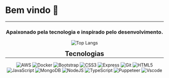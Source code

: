 # Bem vindo 👋
<hr style="margin:0">

<div align="center" style="margin:0">

### Apaixonado pela tecnologia e inspirado pelo desenvolvimento.
</div>

<div align="center">

![Top Langs](https://github-readme-stats-git-masterrstaa-rickstaa.vercel.app/api/top-langs/?username=gfeelixsantos&bg_color=000&border_color=30A3DC&title_color=E94D5F&text_color=FFF)

<h2 style="margin:0; font-weight:bolder">Tecnologias</h2>
<hr style="margin: 0">

<div style="display:inline-block; justify-content:center">

![AWS](https://img.shields.io/badge/AWS-000.svg?style=for-the-badge&logo=amazon-aws&logoColor=white)
![Docker](https://img.shields.io/badge/Docker-007ACC?style=for-the-badge&logo=visual-studio-code&logoColor=white)
![Bootstrap](https://img.shields.io/badge/-boostrap-0D1117?style=for-the-badge&logo=bootstrap&labelColor=0D1117)
![CSS3](https://img.shields.io/badge/CSS3-000?style=for-the-badge&logo=css3&logoColor=264CE4)
![Express](https://img.shields.io/badge/express.js-%23404d59.svg?style=for-the-badge&logo=express&logoColor=%2361DAFB)
![Git](https://img.shields.io/badge/GIT-E44C30?style=for-the-badge&logo=git&logoColor=white)
![HTML5](https://img.shields.io/badge/HTML5-000?style=for-the-badge&logo=html5)
![JavaScript](https://img.shields.io/badge/JavaScript-000?style=for-the-badge&logo=javascript)
![MongoDB](https://img.shields.io/badge/MongoDB-%234ea94b.svg?style=for-the-badge&logo=mongodb&logoColor=white)
![NodeJS](https://img.shields.io/badge/node.js-6DA55F?style=for-the-badge&logo=node.js&logoColor=white)
![TypeScript](https://img.shields.io/badge/TypeScript-000?style=for-the-badge&logo=typescript)
![Puppeteer](https://img.shields.io/badge/puppeteer-000?style=for-the-badge&logo=puppeteer)
![Vscode](https://img.shields.io/badge/Vscode-007ACC?style=for-the-badge&logo=visual-studio-code&logoColor=white)
</div>
